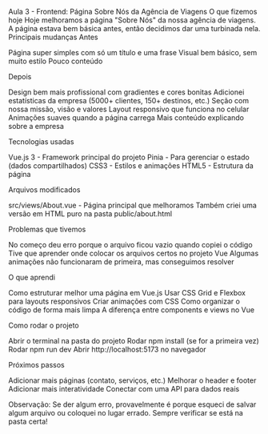 Aula 3 - Frontend: Página Sobre Nós da Agência de Viagens
O que fizemos hoje
Hoje melhoramos a página "Sobre Nós" da nossa agência de viagens. A página estava bem básica antes, então decidimos dar uma turbinada nela.
Principais mudanças
Antes

Página super simples com só um título e uma frase
Visual bem básico, sem muito estilo
Pouco conteúdo

Depois

Design bem mais profissional com gradientes e cores bonitas
Adicionei estatísticas da empresa (5000+ clientes, 150+ destinos, etc.)
Seção com nossa missão, visão e valores
Layout responsivo que funciona no celular
Animações suaves quando a página carrega
Mais conteúdo explicando sobre a empresa

Tecnologias usadas

Vue.js 3 - Framework principal do projeto
Pinia - Para gerenciar o estado (dados compartilhados)
CSS3 - Estilos e animações
HTML5 - Estrutura da página

Arquivos modificados

src/views/About.vue - Página principal que melhoramos
Também criei uma versão em HTML puro na pasta public/about.html

Problemas que tivemos

No começo deu erro porque o arquivo ficou vazio quando copiei o código
Tive que aprender onde colocar os arquivos certos no projeto Vue
Algumas animações não funcionaram de primeira, mas conseguimos resolver

O que aprendi

Como estruturar melhor uma página em Vue.js
Usar CSS Grid e Flexbox para layouts responsivos
Criar animações com CSS
Como organizar o código de forma mais limpa
A diferença entre components e views no Vue

Como rodar o projeto

Abrir o terminal na pasta do projeto
Rodar npm install (se for a primeira vez)
Rodar npm run dev
Abrir http://localhost:5173 no navegador

Próximos passos

Adicionar mais páginas (contato, serviços, etc.)
Melhorar o header e footer
Adicionar mais interatividade
Conectar com uma API para dados reais

Observação: Se der algum erro, provavelmente é porque esqueci de salvar algum arquivo ou coloquei no lugar errado. Sempre verificar se está na pasta certa!
